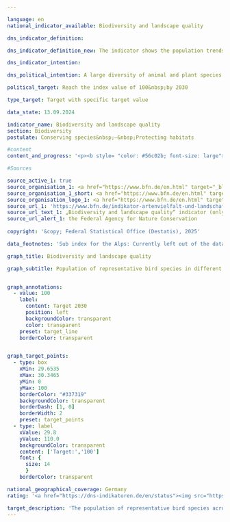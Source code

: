 ```yaml
---

language: en        
national_indicator_available: Biodiversity and landscape quality        

dns_indicator_definition:         

dns_indicator_definition_new: The indicator shows the population trends for 41&nbsp;selected bird species in the form of an index. The indicator summarises the changes in the populations of selected bird species that represent the most important types of land use and landscape in Germany (sub-indicators for farmland, forests, settlements and inland waters).        

dns_indicator_intention:         

dns_political_intention: A large diversity of animal and plant species is an essential prerequisite for an efficient ecosystem and forms an important basis of human life. If the quality of the habitats increases as a result of a reduction in pressures, an improvement in the sustainability of utilisation or the successful implementation of nature conservation measures, this is reflected in increasing numbers of the selected bird species and thus in a positive development of the indicator. As other species besides birds are also linked to a richly structured landscape with intact, sustainably utilised habitats, the indicator also indirectly reflects the development of numerous other species in the landscape and the sustainability of land use.        

political_target: Reach the index value of 100&nbsp;by 2030        

type_target: Target with specific target value        

data_state: 13.09.2024        

indicator_name: Biodiversity and landscape quality        
section: Biodiversity        
postulate: Conserving species&nbsp;–&nbsp;Protecting habitats        

#content         
content_and_progress: '<p><b style= "color: #56c02b; font-size: large">15.1&nbsp;Biodiversity and landscape quality</b><br><br>The indicator for biodiversity and landscape quality approximates biodiversity as well as landscape quality by means of population trends of selected bird species. It depicts the population development of 41&nbsp;bird species that are representative of the main landscape and habitat types in Germany. For the sub-indicators <i>forests</i>, <i>settlements</i>, and <i>inland waters</i>, ten species are used respectively, while <i>agricultural land</i> is represented by eleven species. The sub-indicators <i>coasts and seas</i> (also ten bird species) and <i>Alps</i> are additionally presented, as their developments are particularly influenced by specific conservation measures. However, the landscape type <i>Alps</i> is currently not depicted due to insufficient data availability.<br><br>Population sizes of the bird species are recorded annually within monitoring programmes conducted by the Dachverband Deutscher Avifaunisten (<abbr title="Federation of German Avifaunists" tabindex="0">DDA</abbr>) in cooperation with the Federal Agency for Nature Conservation (<abbr title="Federal Agency for Nature Conservation" tabindex="0">BfN</abbr>) and are each related to defined target values. These target values for the year 2030&nbsp;were species-specifically defined by an expert panel within a research and development project. Historical reference values for 1970&nbsp;and 1975&nbsp;were reconstructed based on the Red Lists.<br><br>For each sub-indicator, the arithmetic mean of target achievement across the respective ten or eleven species considered is calculated. The overall indicator results from a weighted sum of the sub-indicators, with the weighting factors corresponding to the area shares of the respective main habitat or landscape types (agricultural land: 49%, forests: 29%, settlements: 13%, inland waters: 9%). Between 2019&nbsp;and 2022, the indicator was retrospectively reviewed and revised as part of a research and development project of the <abbr title="Federal Agency for Nature Conservation" tabindex="0">BfN</abbr>. Both the target values and the species selection were updated to reflect current conditions. Consequently, the time series were recalculated retrospectively.<br><br>Although the indicator is based on bird species, it indirectly reflects the development of numerous other species as well as the sustainability of land use, since many species depend on intact and sustainably managed habitats. The overall indicator value in 1990&nbsp;was significantly below the reconstructed values for 1970&nbsp;and 1975. In the last ten reporting years (2009&nbsp;to 2019), the decline continued: the indicator value decreased from 82.5% of the target value in 2009&nbsp;to 75.3% in 2019. If this trend continues, the politically established target for 2030&nbsp;is unlikely to be achieved.<br><br>The development of the sub-indicators for the different habitat types varied over the same period: the sub-indicator for agricultural land fell from 92.3% in 2009&nbsp;to 69.9% in 2019, while that for inland waters decreased from 84.9% to 79.9%. In contrast, the sub-indicators for forests and settlements showed positive trends: the sub-indicator for forests increased from 70.1% (2009) to 80.9% (2019), and that for settlements improved from 72.0% to 80.3% over the same period. The sub-indicator for coasts and seas, which is not included in the overall indicator, recorded a decline from 91.3% in 2008&nbsp;to 77.6% in 2018. Data for 2019&nbsp;were not available at the time of publication.</p>'                

#Sources        

source_active_1: true
source_organisation_1: <a href="https://www.bfn.de/en.html" target="_blank" onclick="return confirm_alert('the Federal Agency for Nature Conservation', 'En')">Federal Institute for Research on Building, Urban Affairs and Spatial Development</a>
source_organisation_1_short: <a href="https://www.bfn.de/en.html" target="_blank" onclick="return confirm_alert('the Federal Agency for Nature Conservation', 'En')">Federal Institute for Research on Building, Urban Affairs and Spatial Development</a>
source_organisation_logo_1: <a href="https://www.bfn.de/en.html" target="_blank" onclick="return confirm_alert('the Federal Agency for Nature Conservation', 'En')"><img src="https://dns-indikatoren.de/public/OrgImgEn/bfn.png" alt="Federal Institute for Research on Building, Urban Affairs and Spatial Development" title=" Click here to visit the homepage of the organizationFederal Institute for Research on Building, Urban Affairs and Spatial Development" style="height:60px; width:148px; border:transparent"/></a>
source_url_1: 'https://www.bfn.de/indikator-artenvielfalt-und-landschaftsqualitaet'
source_url_text_1: „Biodiversity and landscape quality“ indicator (only available in German)
source_url_alert_1: the Federal Agency for Nature Conservation
        
copyright: '&copy; Federal Statistical Office (Destatis), 2025'        

data_footnotes: 'Sub index for the Alps: Currently left out of the data set.<br>• Sub index for inland waters and for seas: extrapolated data for single years.'        

graph_title: Biodiversity and landscape quality        

graph_subtitle: Population of representative bird species in different main habitats and landscape types        


graph_annotations:
  - value: 100
    label:
      content: Target 2030
      position: left
      backgroundColor: transparent
      color: transparent
    preset: target_line
    borderColor: transparent        


graph_target_points:
  - type: box
    xMin: 29.6535
    xMax: 30.3465
    yMin: 0
    yMax: 100
    borderColor: "#337319"
    backgroundColor: transparent
    borderDash: [1, 0]
    borderWidth: 2
    preset: target_points
  - type: label
    xValue: 29.8
    yValue: 110.0
    backgroundColor: transparent
    content: ['Target:','100']
    font: {
      size: 14
      }
    borderColor: transparent                

national_geographical_coverage: Germany        
rating: '<a href="https://dns-indikatoren.de/en/status"><img src="https://sdg-indikatoren.de/public/Wettersymbole/Blitz.png" title="In 2019 the distance to the target was constantly high or had increased. Thus, the indicator did not develop in the desired direction." alt="Weathersymbol: Thuder strom"/></a>'        

target_description: 'The population of representative bird species across various main habitat and landscape types should be increased to at least an index value of 100&nbsp;by 2030.<br><br>• According to the target formulation, indicator 15.1&nbsp;is assessed as <b>thunderstorm</b> for 2019, as the indicator values have, on average over the past six years, not developed in the desired direction.<br><br><br><u>Note:</u> Due to the calculation methodology of the indicator, the target is not treated as an annually to-be-achieved value if it was reached ahead of schedule (as was the case before 2001).'        
---
```


